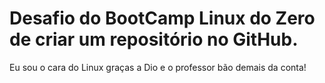 # Desafio do BootCamp Linux do Zero de criar um repositório no GitHub.

Eu sou o cara do Linux graças a Dio e o professor bão demais da conta!
